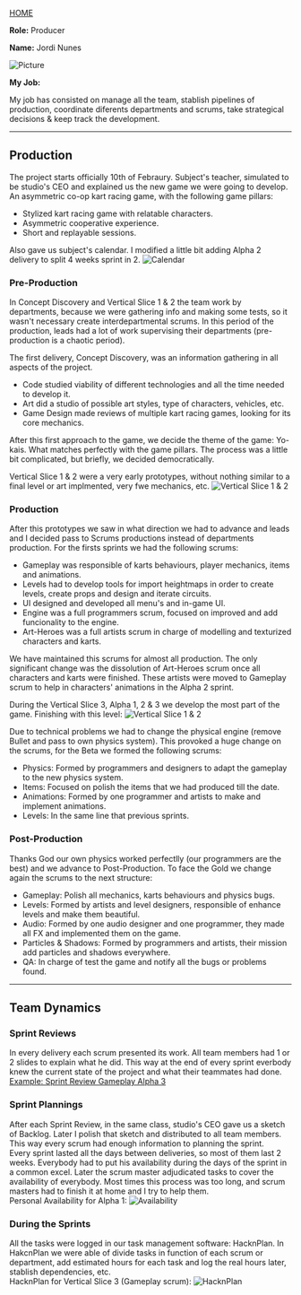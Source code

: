 [HOME](index.md)

**Role:** Producer

**Name:** Jordi Nunes

![Picture](https://citm.fundacioupc.com/files/foto_usuari/475956.jpg)

**My Job:**

My job has consisted on manage all the team, stablish pipelines of production, coordinate diferents departments and scrums, take strategical decisions & keep track the development. 

___

## Production

The project starts officially 10th of Febraury. Subject's teacher, simulated to be studio's CEO and explained us the new game we were going to develop. An asymmetric co-op kart racing game, with the following game pillars:
- Stylized kart racing game with relatable characters.
- Asymmetric cooperative experience.
- Short and replayable sessions.

Also gave us subject's calendar. I modified a little bit adding Alpha 2 delivery to split 4 weeks sprint in 2.
![Calendar](http://i.imgur.com/9rOFM1B.png)

### Pre-Production
In Concept Discovery and Vertical Slice 1 & 2 the team work by departments, because we were gathering info and making some tests, so it wasn't necessary create interdepartmental scrums. In this period of the production, leads had a lot of work supervising their departments (pre-production is a chaotic period).

The first delivery, Concept Discovery, was an information gathering in all aspects of the project. 
- Code studied viability of different technologies and all the time needed to develop it. 
- Art did a studio of possible art styles, type of characters, vehicles, etc.
- Game Design made reviews of multiple kart racing games, looking for its core mechanics.

After this first approach to the game, we decide the theme of the game: Yo-kais. What matches perfectly with the game pillars. The process was a little bit complicated, but briefly, we decided democratically.

Vertical Slice 1 & 2 were a very early prototypes, without nothing similar to a final level or art implmented, very fwe mechanics, etc.
![Vertical Slice 1 & 2](http://i.imgur.com/NXjy6aQ.png)

### Production
After this prototypes we saw in what direction we had to advance and leads and I decided pass to Scrums productions instead of departments production. For the firsts sprints we had the following scrums: 
- Gameplay was responsible of karts behaviours, player mechanics, items and animations.
- Levels had to develop tools for import heightmaps in order to create levels, create props and design and iterate circuits.
- UI designed and developed all menu's and in-game UI.
- Engine was a full programmers scrum, focused on improved and add funcionality to the engine.
- Art-Heroes was a full artists scrum in charge of modelling and texturized characters and karts.

We have maintained this scrums for almost all production. The only significant change was the dissolution of Art-Heroes scrum once all characters and karts were finished. These artists were moved to Gameplay scrum to help in characters' animations in the Alpha 2 sprint.

During the Vertical Slice 3, Alpha 1, 2 & 3 we develop the most part of the game. Finishing with this level:
![Vertical Slice 1 & 2](http://i.imgur.com/4lI8uNy.png)

Due to technical problems we had to change the physical engine (remove Bullet and pass to own physics system). This provoked a huge change on the scrums, for the Beta we formed the following scrums:
- Physics: Formed by programmers and designers to adapt the gameplay to the new physics system.
- Items: Focused on polish the items that we had produced till the date.
- Animations: Formed by one programmer and artists to make and implement animations.
- Levels: In the same line that previous sprints.

### Post-Production
Thanks God our own physics worked perfectlly (our programmers are the best) and we advance to Post-Production. To face the Gold we change again the scrums to the next structure:
- Gameplay: Polish all mechanics, karts behaviours and physics bugs.
- Levels: Formed by artists and level designers, responsible of enhance levels and make them beautiful.
- Audio: Formed by one audio designer and one programmer, they made all FX and implemented them on the game.
- Particles & Shadows: Formed by programmers and artists, their mission add particles and shadows everywhere. 
- QA: In charge of test the game and notify all the bugs or problems found.

___

## Team Dynamics

### Sprint Reviews
In every delivery each scrum presented its work. All team members had 1 or 2 slides to explain what he did. This way at the end of every sprint everbody knew the current state of the project and what their teammates had done. [Example: Sprint Review Gameplay Alpha 3](https://docs.google.com/presentation/d/1EDqHSIO4lqltei5bc3w3j3v1_oKHCK9aR0GbdBq1IoQ/edit?usp=sharing)

### Sprint Plannings
After each Sprint Review, in the same class, studio's CEO gave us a sketch of Backlog. Later I polish that sketch and distributed to all team members. This way every scrum had enough information to planning the sprint.  
Every sprint lasted all the days between deliveries, so most of them last 2 weeks. Everybody had to put his availability during the days of the sprint in a common excel. Later the scrum master adjudicated tasks to cover the availability of everybody. Most times this process was too long, and scrum masters had to finish it at home and I try to help them.   
Personal Availability for Alpha 1:
![Availability](http://i.imgur.com/f2ti1E3.png)

### During the Sprints
All the tasks were logged in our task management software: HacknPlan. In HakcnPlan we were able of divide tasks in function of each scrum or department, add estimated hours for each task and log the real hours later, stablish dependencies, etc.  
HacknPlan for Vertical Slice 3 (Gameplay scrum):
![HacknPlan](http://i.imgur.com/zsPuOcG.png)
